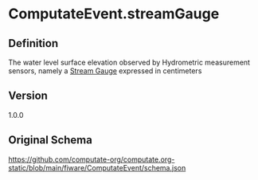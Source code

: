# ComputateEvent.streamGauge

## Definition
The water level surface elevation observed by Hydrometric measurement sensors, namely a [Stream Gauge](https://en.wikipedia.org/wiki/Stream_gauge) expressed in centimeters

## Version
1.0.0

## Original Schema
https://github.com/computate-org/computate.org-static/blob/main/fiware/ComputateEvent/schema.json
